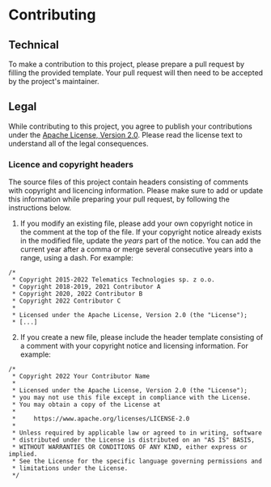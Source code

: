 # Contributing

## Technical
To make a contribution to this project, please prepare a pull request by filling the provided template. Your pull request will then need to be accepted by the project's maintainer.

## Legal
While contributing to this project, you agree to publish your contributions under the [Apache License, Version 2.0](../../LICENSE). Please read the license text to understand all of the legal consequences.

### Licence and copyright headers
The source files of this project contain headers consisting of comments with copyright and licencing information. Please make sure to add or update this information while preparing your pull request, by following the instructions below.

1. If you modify an existing file, please add your own copyright notice in the comment at the top of the file. If your copyright notice already exists in the modified file, update the _years_ part of the notice. You can add the current year after a comma or merge several consecutive years into a range, using a dash. For example:

```
/*
 * Copyright 2015-2022 Telematics Technologies sp. z o.o.
 * Copyright 2018-2019, 2021 Contributor A
 * Copyright 2020, 2022 Contributor B
 * Copyright 2022 Contributor C
 *
 * Licensed under the Apache License, Version 2.0 (the "License");
 * [...]
```

2. If you create a new file, please include the header template consisting of a comment with your copyright notice and licensing information. For example:

```
/*
 * Copyright 2022 Your Contributor Name
 *
 * Licensed under the Apache License, Version 2.0 (the "License");
 * you may not use this file except in compliance with the License.
 * You may obtain a copy of the License at
 *
 *     https://www.apache.org/licenses/LICENSE-2.0
 *
 * Unless required by applicable law or agreed to in writing, software
 * distributed under the License is distributed on an "AS IS" BASIS,
 * WITHOUT WARRANTIES OR CONDITIONS OF ANY KIND, either express or implied.
 * See the License for the specific language governing permissions and
 * limitations under the License.
 */
```
